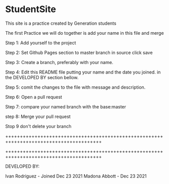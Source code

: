 # StudentSite

This site is a practice created by Generation students 


The first Practice we will do together is add your name in this file and merge

Step 1: Add yourself to the project

Step 2: Set Github Pages section to master branch in source click save

Step 3: Create a branch, preferably with your name.

Step 4: Edit this README file putting your name and the date you joined. in the DEVELOPED BY section bellow.

Step 5: comit the changes to the file with message and description.

Step 6: Open a pull request

Step 7: compare your named branch with the base:master

step 8: Merge your pull request

Stop 9 don't delete your branch


+++++++++++++++++++++++++++++++++++++++++++++++++++++++++++++++++++++++++++++++++++++++
                        
+++++++++++++++++++++++++++++++++++++++++++++++++++++++++++++++++++++++++++++++++++++++

DEVELOPED BY:


Ivan Rodriguez - Joined Dec 23 2021
Madona Abbott - Dec 23 2021
